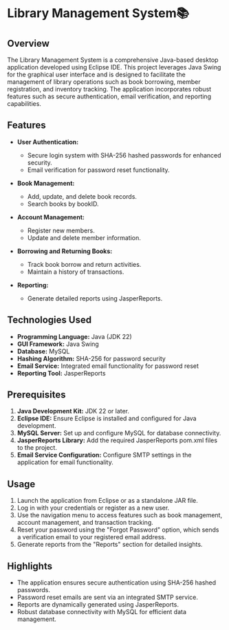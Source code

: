 # Library Management System📚

## Overview
The Library Management System is a comprehensive Java-based desktop application developed using Eclipse IDE. This project leverages Java Swing for the graphical user interface and is designed to facilitate the management of library operations such as book borrowing, member registration, and inventory tracking. The application incorporates robust features such as secure authentication, email verification, and reporting capabilities.

## Features
- **User Authentication:**
  - Secure login system with SHA-256 hashed passwords for enhanced security.
  - Email verification for password reset functionality.

- **Book Management:**
  - Add, update, and delete book records.
  - Search books by bookID.

- **Account Management:**
  - Register new members.
  - Update and delete member information.

- **Borrowing and Returning Books:**
  - Track book borrow and return activities.
  - Maintain a history of transactions.

- **Reporting:**
  - Generate detailed reports using JasperReports.

## Technologies Used
- **Programming Language:** Java (JDK 22)
- **GUI Framework:** Java Swing
- **Database:** MySQL
- **Hashing Algorithm:** SHA-256 for password security
- **Email Service:** Integrated email functionality for password reset
- **Reporting Tool:** JasperReports

## Prerequisites
1. **Java Development Kit:** JDK 22 or later.
2. **Eclipse IDE:** Ensure Eclipse is installed and configured for Java development.
3. **MySQL Server:** Set up and configure MySQL for database connectivity.
4. **JasperReports Library:** Add the required JasperReports pom.xml files to the project.
5. **Email Service Configuration:** Configure SMTP settings in the application for email functionality.

## Usage
1. Launch the application from Eclipse or as a standalone JAR file.
2. Log in with your credentials or register as a new user.
3. Use the navigation menu to access features such as book management, account management, and transaction tracking.
4. Reset your password using the "Forgot Password" option, which sends a verification email to your registered email address.
5. Generate reports from the "Reports" section for detailed insights.

## Highlights
- The application ensures secure authentication using SHA-256 hashed passwords.
- Password reset emails are sent via an integrated SMTP service.
- Reports are dynamically generated using JasperReports.
- Robust database connectivity with MySQL for efficient data management.
